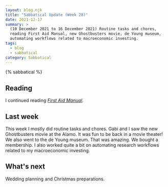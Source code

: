 ```yaml
---
layout: blog.njk
title: "Sabbatical Update (Week 28)"
date: 2021-12-17
summary: >
  (10 December 2021 to 16 December 2021) Routine tasks and chores,
  reading First Aid Manual, new Ghostbusters movie, de Young museum,
  automating workflows related to macroeconomic investing.
tags:
  - blog
  - sabbatical
category: Sabbatical
---
```


{% sabbatical %}

## Reading

I continued reading [*First Aid Manual*][firstaid].

[firstaid]: https://www.dk.com/us/book/9781465419507-acep-first-aid-manual-5th-edition/

## Last week

This week I mostly did routine tasks and chores. Gabi and I saw the new
Ghostbusters movie at the Alamo. It was fun to be back in a movie
theater! We also went to the de Young museum. That was amazing. We
bought a membership. I also worked quite a bit on automating research
workflows related to my macroeconomic investing.

## What's next

Wedding planning and Christmas preparations.
